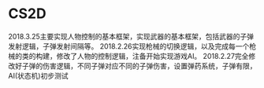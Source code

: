 # CS2D
2018.3.25主要实现人物控制的基本框架，实现武器的基本框架，包括武器的子弹发射逻辑，子弹发射间隔等。
2018.2.26实现枪械的切换逻辑，以及完成每一个枪械的类的构建，修改了人物的控制逻辑，注备开始实现游戏AI。
2018.2.27完全修改好子弹的伤害逻辑，不同子弹对应不同的子弹伤害，设置弹药系统，子弹有限，AI(状态机)初步测试
